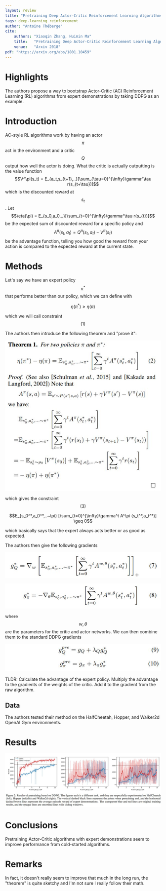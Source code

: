 ```yaml
---
layout: review
title: "Pretraining Deep Actor-Critic Reinforcement Learning Algorithms With Expert Demonstrations"
tags: deep-learning reinforcement
author: "Antoine Théberge"
cite:
    authors: "Xiaoqin Zhang, Huimin Ma"
    title:   "Pretraining Deep Actor-Critic Reinforcement Learning Algorithms With Expert Demonstrations"
    venue:   "Arxiv 2018"
pdf: "https://arxiv.org/abs/1801.10459"
---
```



# Highlights
The authors propose a way to bootstrap Actor-Critic (AC) Reinforcement Learning (RL) algorithms from expert demonstrations by taking DDPG as an example.

# Introduction
AC-style RL algorithms work by having an actor $$\pi$$ act in the environment and a critic $$Q$$ output how well the actor is doing. What the critic is actually outputting is the value function $$V^\pi(s_t) = E_{a_t,s_{t+1},..}[\sum_{\tau=0}^{\infty}\gamma^\tau r(s_{t+\tau})]$$ which is the discounted reward at $$s_t$$. Let $$\eta(\pi) = E_{s_0,a_0,..}[\sum_{t=0}^{\infty}\gamma^\tau r(s_{t})]$$ be the expected sum of discounted reward for a specific policy and $$A^\pi(s_t, a_t) = Q^\pi(s_t, a_t) - V^\pi(s_t)$$ be the advantage function, telling you how good the reward from your action is compared to the expected reward at the current state.

# Methods

Let's say we have an expert policy $$\pi^*$$ that performs better than our policy, which we can define with 

$$\eta(\pi^*) \geq \eta(\pi)$$

which we will call constraint $$(1)$$

The authors then introduce the following theorem and "prove it":

![](/article/images/pretrainac/theorem1.jpeg)

which gives the constraint $$(3)$$

$$E_{s_0^*,a_0^*,..~\pi} [\sum_{t=0}^{\infty}\gamma^t A^\pi (s_t^*,a_t^*)] \geq 0$$

which basically says that the expert always acts better or as good as expected.

The authors then give the following gradients

![](/article/images/pretrainac/critic.jpg)

![](/article/images/pretrainac/pol.jpg)

where $$w, \theta$$ are the parameters for the critic and actor networks. We can then combine them to the standard DDPG gradients 

![](/article/images/pretrainac/grads.jpeg)

TLDR: Calculate the advantage of the expert policy. Multiply the advantage to the gradients of the weights of the critic. Add it to the gradient from the raw algorithm.

## Data

The authors tested their method on the HalfCheetah, Hopper, and Walker2d OpenAI Gym environments.

# Results

![](/article/images/pretrainac/results.jpeg)

# Conclusions

Pretraining Actor-Critic algorithms with expert demonstrations seem to improve performance from cold-started algorithms.

# Remarks

In fact, it doesn't really seem to improve that much in the long run, the "theorem" is quite sketchy and I'm not sure I really follow their math.
